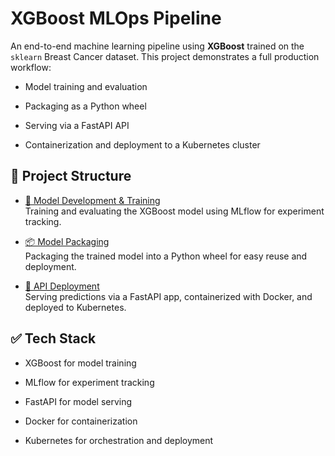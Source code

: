 # XGBoost MLOps Pipeline
An end-to-end machine learning pipeline using **XGBoost** trained on the `sklearn` Breast Cancer dataset. This project demonstrates a full production workflow:

- Model training and evaluation

- Packaging as a Python wheel

- Serving via a FastAPI API

- Containerization and deployment to a Kubernetes cluster

## 📁 Project Structure
- [🔬 Model Development & Training](https://github.com/ANI717/XGBoost-MLOps-Pipeline/tree/main/dev) </br>
Training and evaluating the XGBoost model using MLflow for experiment tracking.

- [📦 Model Packaging](https://github.com/ANI717/XGBoost-MLOps-Pipeline/tree/main/model) </br>
Packaging the trained model into a Python wheel for easy reuse and deployment.

- [🚀 API Deployment](https://github.com/ANI717/XGBoost-MLOps-Pipeline/tree/main/api) </br>
Serving predictions via a FastAPI app, containerized with Docker, and deployed to Kubernetes.

## ✅ Tech Stack
- XGBoost for model training

- MLflow for experiment tracking

- FastAPI for model serving

- Docker for containerization

- Kubernetes for orchestration and deployment

